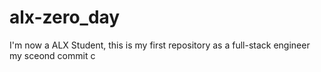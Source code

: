 # alx-zero_day
I'm now a ALX Student, this is my first repository as a full-stack engineer
my sceond commit
c
